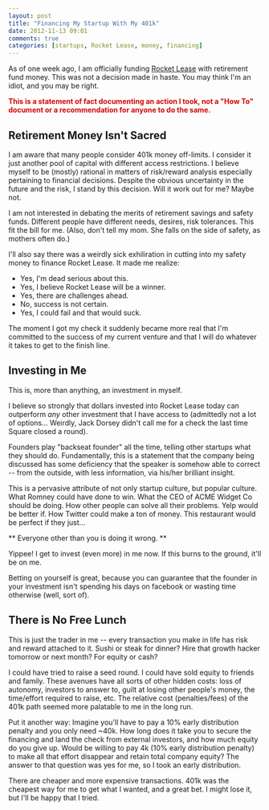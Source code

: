 ```yaml
---
layout: post
title: "Financing My Startup With My 401k"
date: 2012-11-13 09:01
comments: true
categories: [startups, Rocket Lease, money, financing]
---
```


As of one week ago, I am officially funding [Rocket Lease](www.rocketlease.com) with retirement fund money. This was not a decision made in haste. You may think I'm an idiot, and you may be right.

<strong style="color:#D20606">This is a statement of fact documenting an action I took, not a "How To" document or a recommendation for anyone to do the same.</strong>

## Retirement Money Isn't Sacred ##

I am aware that many people consider 401k money off-limits. I consider it just another pool of capital with different access restrictions. I believe myself to be (mostly) rational in matters of risk/reward analysis especially pertaining to financial decisions.  Despite the obvious uncertainty in the future and the risk, I stand by this decision. Will it work out for me? Maybe not.

I am not interested in debating the merits of retirement savings and safety funds. Different people have different needs, desires, risk tolerances. This fit the bill for me. (Also, don't tell my mom. She falls on the side of safety, as mothers often do.)

I'll also say there was a weirdly sick exhiliration in cutting into my safety money to finance Rocket Lease. It made me realize:

* Yes, I'm dead serious about this.
* Yes, I believe Rocket Lease will be a winner.
* Yes, there are challenges ahead.
* No, success is not certain.
* Yes, I could fail and that would suck.

The moment I got my check it suddenly became more real that I'm committed to the success of my current venture and that I will do whatever it takes to get to the finish line.

## Investing in Me ##

This is, more than anything, an investment in myself.

I believe so strongly that dollars invested into Rocket Lease today can outperform *any* other investment that I have access to (admittedly not a lot of options... Weirdly, Jack Dorsey didn't call me for a check the last time Square closed a round).

Founders play "backseat founder" all the time, telling other startups what they should do. Fundamentally, this is a statement that the company being discussed has some deficiency that the speaker is somehow able to correct -- from the outside, with less information, via his/her brilliant insight.

This is a pervasive attribute of not only startup culture, but popular culture. What Romney could have done to win. What the CEO of ACME Widget Co should be doing. How other people can solve all their problems. Yelp would be better if. How Twitter could make a ton of money. This restaurant would be perfect if they just...

** Everyone other than you is doing it wrong. **

Yippee! I get to invest (even more) in me now. If this burns to the ground, it'll be on me.

Betting on yourself is great, because you can guarantee that the founder in your investment isn't spending his days on facebook or wasting time otherwise (well, sort of).

## There is No Free Lunch ##

This is just the trader in me -- every transaction you make in life has risk and reward attached to it. Sushi or steak for dinner? Hire that growth hacker tomorrow or next month? For equity or cash?

I could have tried to raise a seed round. I could have sold equity to friends and family.  These avenues have all sorts of other hidden costs: loss of autonomy, investors to answer to, guilt at losing other people's money, the time/effort required to raise, etc.  The relative cost (penalties/fees) of the 401k path seemed more palatable to me in the long run.

Put it another way: Imagine you'll have to pay a 10% early distribution penalty and you only need ~40k.  How long does it take you to secure the financing and land the check from external investors, and how much equity do you give up.  Would be willing to pay 4k (10% early distribution penalty) to make all that effort disappear and retain total company equity? The answer to that question was yes for me, so I took an early distribution.

There are cheaper and more expensive transactions. 401k was the cheapest way for me to get what I wanted, and a great bet. I might lose it, but I'll be happy that I tried.

